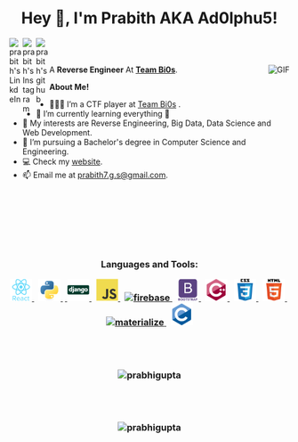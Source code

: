 <!--Blah-->

<div align="center">
<h1 title="hehehe"> Hey 👋, I'm Prabith AKA Ad0lphu5!</h1>
</div>



<a href="https://www.linkedin.com/in/prabithgs/">
  <img align="left" alt="prabith's LinkdeIn" width="24px" src="https://cdn.jsdelivr.net/npm/simple-icons@v3/icons/linkedin.svg" />
</a>
<a href="https://www.instagram.com/pra3ith/">
  <img align="left" alt="prabith's Instagram" width="24px" src="https://cdn.jsdelivr.net/npm/simple-icons@v3/icons/instagram.svg" />
</a>
<a href="https://github.com/prabhigupta">
  <img align="left" alt="prabith's github" width="24px" src="https://cdn.jsdelivr.net/npm/simple-icons@v3/icons/github.svg" />
</a>





<br />
<br />

A **Reverse Engineer** At **[Team Bi0s](https://bi0s.in/)**.
<img align="right" alt="GIF" src="https://i.imgur.com/HQFILCM.gif" />
  <!--<img align="right" alt="GIF" src="https://i.pinimg.com/originals/e4/26/70/e426702edf874b181aced1e2fa5c6cde.gif" />-->

**About Me!**

- 👨🏽‍💻 I’m a CTF player at [Team Bi0s](https://bi0s.in/) .
- 🌱 I’m currently learning everything 🤣
- 🤔 My interests are Reverse Engineering, Big Data, Data Science and Web Development.
- 💼 I’m pursuing a Bachelor's degree in Computer Science and Engineering.
- 💻 Check my [website](https://prabhigupta.github.io/).
- 📫 Email me at [prabith7.g.s@gmail.com](mailto:prabith7.g.s@gmail.com).


<br>

</b></strong></h3><br><br><br><br><h3 align="center"><strong><b>Languages and Tools: 
<p align="center"> <a href="https://reactjs.org/" target="_blank"> <img src="https://raw.githubusercontent.com/devicons/devicon/master/icons/react/react-original-wordmark.svg" alt="react" width="40" height="40"/> </a> &nbsp; <a href="https://www.python.org" target="_blank"> <img src="https://raw.githubusercontent.com/devicons/devicon/master/icons/python/python-original.svg" alt="python" width="40" height="40"/> </a> &nbsp;<a href="https://www.djangoproject.com/" target="_blank"> <img src="https://raw.githubusercontent.com/devicons/devicon/master/icons/django/django-original.svg" alt="django" width="40" height="40"/> </a> &nbsp;   <a href="https://developer.mozilla.org/en-US/docs/Web/JavaScript" target="_blank"> <img src="https://raw.githubusercontent.com/devicons/devicon/master/icons/javascript/javascript-original.svg" alt="javascript" width="40" height="40"/> </a> &nbsp <a href="https://firebase.google.com/" target="_blank"> <img src="https://www.vectorlogo.zone/logos/firebase/firebase-icon.svg" alt="firebase" width="40" height="40"/> </a> &nbsp; <a href="https://getbootstrap.com" target="_blank"> <img src="https://raw.githubusercontent.com/devicons/devicon/master/icons/bootstrap/bootstrap-plain-wordmark.svg" alt="bootstrap" width="40" height="40"/> </a>  &nbsp;   <a href="https://www.w3schools.com/cpp/" target="_blank"> <img src="https://raw.githubusercontent.com/devicons/devicon/master/icons/cplusplus/cplusplus-original.svg" alt="cplusplus" width="40" height="40"/> </a>  &nbsp; <a href="https://www.w3schools.com/css/" target="_blank"> <img src="https://raw.githubusercontent.com/devicons/devicon/master/icons/css3/css3-original-wordmark.svg" alt="css3" width="40" height="40"/> </a> &nbsp; <a href="https://www.w3.org/html/" target="_blank"> <img src="https://raw.githubusercontent.com/devicons/devicon/master/icons/html5/html5-original-wordmark.svg" alt="html5" width="40" height="40"/> </a> &nbsp;<a href="https://materializecss.com/" target="_blank"> <img src="https://raw.githubusercontent.com/prplx/svg-logos/5585531d45d294869c4eaab4d7cf2e9c167710a9/svg/materialize.svg" alt="materialize" width="40" height="40"/> </a>&nbsp; <a href="https://www.cprogramming.com/" target="_blank"> <img src="https://raw.githubusercontent.com/devicons/devicon/master/icons/c/c-original.svg" alt="c" width="40" height="40"/> </a> </p>

<br><br>

<p align="center"><img align="center" src="https://github-readme-stats.vercel.app/api/top-langs?username=prabhigupta&show_icons=true&locale=en&layout=compact" alt="prabhigupta" /></p>
<br><br>

<p align="center"><img align="center" src="https://github-readme-streak-stats.herokuapp.com/?user=prabhigupta&" alt="prabhigupta" /></p>
